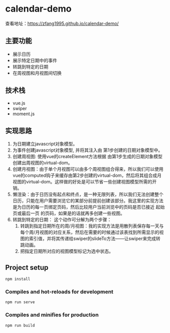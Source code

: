 # calendar-demo
查看地址：https://zfang1995.github.io/calendar-demo/
## 主要功能
 * 展示日历
 * 展示特定日期中的事件
 * 转跳到特定的日期
 * 在周视图和月视图间切换
## 技术栈
  * vue.js
  * swiper
  * moment.js
## 实现思路
  1. 为日期建立javascript对象模型。
  2. 为事件创建javascript对象模型, 并将其注入由 第1步创建的日期对象模型中。
  3. 创建周视图: 使用vue的createElement方法根据 由第1步生成的日期对象模型 创建出周视图的virtual-dom。
  4. 创建月视图：由于单个月视图可以由多个周视图组合得来，所以我们可以使用vue的computed钩子来缓存由第2步创建的virtual-dom，然后将其组合成月视图的virtual-dom。这样做的好处是可以节省一些创建视图模型所需的开销。
  5. 懒渲染：由于日历没有起点和终点，是一种无限列表，所以我们无法创建整个日历，只能在用户需要浏览它的某部分前提前创建该部分。我这里的实现方法是为日历的每一页绑定页码，然后比较用户当前浏览中的页码是否已接近 起始页或最后一页 的页码，如果是的话就再多创建一些视图。
  6. 转跳到特定的日期： 这个动作可分解为两个步骤：
     1. 转跳到指定日期所在的周/月视图：我的实现方法是用散列表保存每一天与每个周/月视图的对应关系，然后在需要的时候通过该表找到所需显示的视图的索引值，并将其传递给swiper的slideTo方法——让swiper来完成转跳动画。
     2. 把指定日期所对应的视图模型标记为选中状态。


## Project setup
```
npm install
```

### Compiles and hot-reloads for development
```
npm run serve
```

### Compiles and minifies for production
```
npm run build
```
